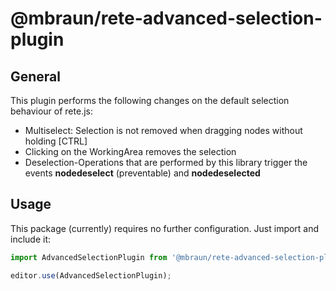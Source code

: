 # @mbraun/rete-advanced-selection-plugin

## General

This plugin performs the following changes on the default selection behaviour of rete.js:

- Multiselect: Selection is not removed when dragging nodes without holding [CTRL]
- Clicking on the WorkingArea removes the selection
- Deselection-Operations that are performed by this library trigger the events **nodedeselect** (preventable) and **nodedeselected**

## Usage

This package (currently) requires no further configuration. Just import and include it:

```javascript
import AdvancedSelectionPlugin from '@mbraun/rete-advanced-selection-plugin';

editor.use(AdvancedSelectionPlugin);
```
